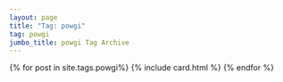 ```yaml
---
layout: page
title: "Tag: powgi"
tag: powgi
jumbo_title: powgi Tag Archive
---
```

<div class="row">
{% for post in site.tags.powgi%}
{% include card.html %}
{% endfor %}
</div>